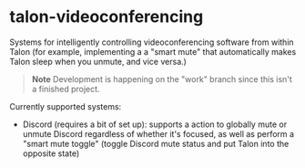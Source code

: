 # talon-videoconferencing

Systems for intelligently controlling videoconferencing software from within Talon (for example, implementing a a "smart mute" that automatically makes Talon sleep when you unmute, and vice versa.)

> **Note**
> Development is happening on the "work" branch since this isn't a finished project.

Currently supported systems:

* Discord (requires a bit of set up): supports a action to globally mute or unmute Discord regardless of whether it's focused, as well as perform a "smart mute toggle" (toggle Discord mute status and put Talon into the opposite state)
